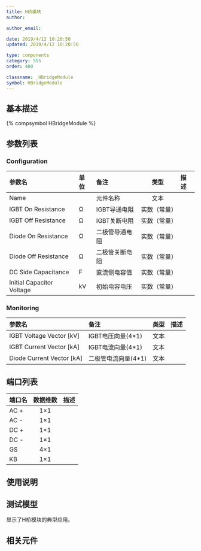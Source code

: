 ```yaml
---
title: H桥模块
author:

author_email:

date: 2019/4/12 10:20:50
updated: 2019/4/12 10:20:50

type: components
category: 555
order: 400

classname: _HBridgeModule
symbol: HBridgeModule
---
```

## 基本描述
{% compsymbol HBridgeModule %}

## 参数列表
### Configuration
| 参数名 | 单位 | 备注 | 类型 | 描述 |
| :--- | :--- | :--- | :--: | :--- |
| Name |  | 元件名称 | 文本 |  |
| IGBT On Resistance | Ω | IGBT导通电阻 | 实数（常量） |  |
| IGBT Off Resistance | Ω | IGBT关断电阻 | 实数（常量） |  |
| Diode On Resistance | Ω | 二极管导通电阻 | 实数（常量） |  |
| Diode Off Resistance | Ω | 二极管关断电阻 | 实数（常量） |  |
| DC Side Capacitance | F | 直流侧电容值 | 实数（常量） |  |
| Initial Capacitor Voltage | kV | 初始电容电压 | 实数（常量） |  |

### Monitoring
| 参数名 | 备注 | 类型 | 描述 |
| :--- | :--- | :--: | :--- |
| IGBT Voltage Vector \[kV\] | IGBT电压向量(4*1) | 文本 |  |
| IGBT Current Vector \[kA\] | IGBT电流向量(4*1) | 文本 |  |
| Diode Current Vector \[kA\] | 二极管电流向量(4*1) | 文本 |  |


## 端口列表

| 端口名 | 数据维数 | 描述 |
| :--- | :--:  | :--- |
| AC + | 1×1 | |
| AC - | 1×1 | |
| DC + | 1×1 | |
| DC - | 1×1 | |
| GS | 4×1 | |
| KB | 1×1 | |

## 使用说明

## 测试模型
[]()显示了H桥模块的典型应用。

## 相关元件

